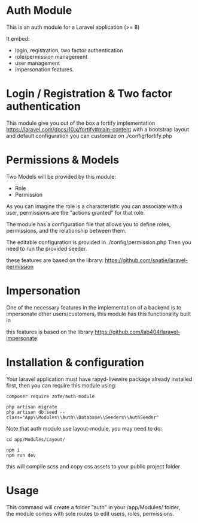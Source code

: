 # Auth Module

This is an auth module for a Laravel application (>= 8) 

It embed:

- login, registration, two factor authentication
- role/permission management
- user management
- impersonation features.


# Login / Registration & Two factor authentication

This module give you out of the box a fortify implementation https://laravel.com/docs/10.x/fortify#main-content 
with a bootstrap layout and default configuration you can customize on ./config/fortify.php 


# Permissions & Models

Two Models will be provided by this module:
 - Role
 - Permission

As you can imagine the role is a characteristic you can associate with a user, permissions are the "actions granted" for that role.

The module has a configuration file that allows you to define roles, permissions, and the relationship between them.

The editable configuration is provided in ./config/permission.php
Then you need to run the provided seeder.

these features are based on the library:
https://github.com/spatie/laravel-permission


# Impersonation 

One of the necessary features in the implementation of a backend is to impersonate other users/customers, this module has this functionality built in

this features is based on the library
https://github.com/lab404/laravel-impersonate


# Installation & configuration 

Your laravel application must have rapyd-livewire package already installed first, then you can require this module using: 
```
composer require zofe/auth-module

php artisan migrate 
php artisan db:seed --class="App\\Modules\\Auth\\Database\\Seeders\\AuthSeeder"
```
Note that auth module use layout-module, you may need to do:

```
cd app/Modules/Layout/

npm i
npm run dev
```

this will compile scss and copy css assets to your public project folder



# Usage
This command will create a folder "auth" in your /app/Modules/ folder,   
the module comes with sole routes to edit users, roles, permissions.

